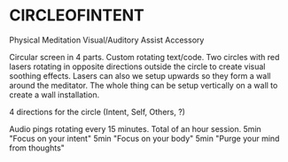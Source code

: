 # CIRCLEOFINTENT
Physical Meditation Visual/Auditory Assist Accessory

Circular screen in 4 parts. Custom rotating text/code.
Two circles with red lasers rotating in opposite directions outside the circle to create visual soothing effects.
Lasers can also we setup upwards so they form a wall around the meditator. The whole thing can be setup vertically on a wall to create a wall installation.

4 directions for the circle (Intent, Self, Others, ?)

Audio pings rotating every 15 minutes. Total of an hour session.
5min "Focus on your intent"
5min "Focus on your body"
5min "Purge your mind from thoughts"
